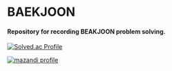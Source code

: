 # BAEKJOON
#### Repository for recording BEAKJOON problem solving.
[![Solved.ac Profile](http://mazassumnida.wtf/api/v2/generate_badge?boj=fabula)](https://solved.ac/fabula/)

[![mazandi profile](http://mazandi.herokuapp.com/api?handle=fabula&theme=cold)](https://solved.ac/fabula/)
